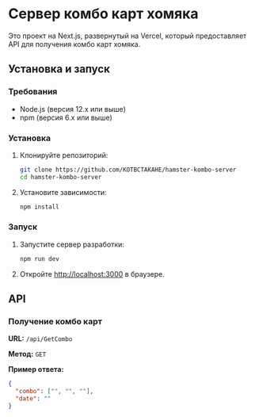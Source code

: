 # Сервер комбо карт хомяка

Это проект на Next.js, развернутый на Vercel, который предоставляет API для получения комбо карт хомяка.

## Установка и запуск

### Требования

- Node.js (версия 12.x или выше)
- npm (версия 6.x или выше)

### Установка

1. Клонируйте репозиторий:

    ```bash
    git clone https://github.com/KOTBCTAKAHE/hamster-kombo-server
    cd hamster-kombo-server
    ```

2. Установите зависимости:

    ```bash
    npm install
    ```

### Запуск

1. Запустите сервер разработки:

    ```bash
    npm run dev
    ```

2. Откройте [http://localhost:3000](http://localhost:3000) в браузере.

## API

### Получение комбо карт

**URL:** `/api/GetCombo`

**Метод:** `GET`

**Пример ответа:**

```json
{
  "combo": ["", "", ""],
  "date": ""
}

